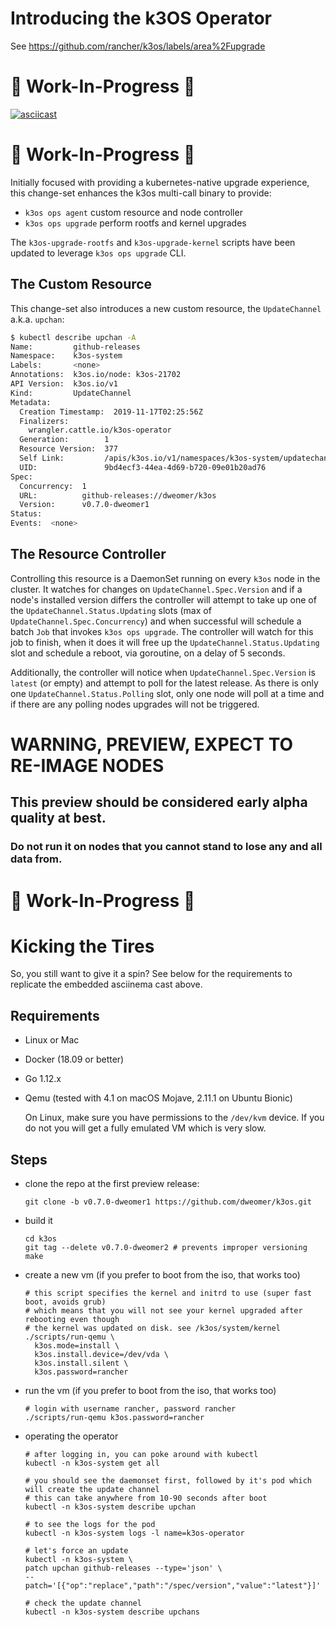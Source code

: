 # Introducing the k3OS Operator

See https://github.com/rancher/k3os/labels/area%2Fupgrade

# :construction: Work-In-Progress :construction:
[![asciicast](https://asciinema.org/a/281809.svg)](https://asciinema.org/a/281809)
# :construction: Work-In-Progress :construction:
Initially focused with providing a kubernetes-native upgrade experience, this change-set enhances the k3os multi-call binary to provide:
- `k3os ops agent` custom resource and node controller
- `k3os ops upgrade` perform rootfs and kernel upgrades

The `k3os-upgrade-rootfs` and `k3os-upgrade-kernel` scripts have been updated to leverage `k3os ops upgrade` CLI.

## The Custom Resource
This change-set also introduces a new custom resource, the `UpdateChannel` a.k.a. `upchan`:
```sh
$ kubectl describe upchan -A
Name:         github-releases
Namespace:    k3os-system
Labels:       <none>
Annotations:  k3os.io/node: k3os-21702
API Version:  k3os.io/v1
Kind:         UpdateChannel
Metadata:
  Creation Timestamp:  2019-11-17T02:25:56Z
  Finalizers:
    wrangler.cattle.io/k3os-operator
  Generation:        1
  Resource Version:  377
  Self Link:         /apis/k3os.io/v1/namespaces/k3os-system/updatechannels/github-releases
  UID:               9bd4ecf3-44ea-4d69-b720-09e01b20ad76
Spec:
  Concurrency:  1
  URL:          github-releases://dweomer/k3os
  Version:      v0.7.0-dweomer1
Status:
Events:  <none>
```

## The Resource Controller
Controlling this resource is a DaemonSet running on every `k3os` node in the cluster. It watches for changes on `UpdateChannel.Spec.Version` and if a node's installed version differs the controller will attempt to take up one of the `UpdateChannel.Status.Updating` slots (max of `UpdateChannel.Spec.Concurrency`) and when successful will schedule a batch `Job` that invokes `k3os ops upgrade`. The controller will watch for this job to finish, when it does it will free up the `UpdateChannel.Status.Updating` slot and schedule a reboot, via goroutine, on a delay of 5 seconds.

Additionally, the controller will notice when `UpdateChannel.Spec.Version` is `latest` (or empty) and attempt to poll for the latest release. As there is only one `UpdateChannel.Status.Polling` slot, only one node will poll at a time and if there are any polling nodes upgrades will not be triggered.

# WARNING, PREVIEW, EXPECT TO RE-IMAGE NODES
## This preview should be considered early alpha quality at best.
### Do not run it on nodes that you cannot stand to lose any and all data from.

# :construction: Work-In-Progress :construction:

# Kicking the Tires

So, you still want to give it a spin? See below for the requirements to replicate the embedded asciinema cast above.

## Requirements
- Linux or Mac
- Docker (18.09 or better)
- Go 1.12.x
- Qemu (tested with 4.1 on macOS Mojave, 2.11.1 on Ubuntu Bionic)

  On Linux, make sure you have permissions to the `/dev/kvm` device.
  If you do not you will get a fully emulated VM which is very slow.

## Steps
- clone the repo at the first preview release:
  ```
  git clone -b v0.7.0-dweomer1 https://github.com/dweomer/k3os.git
  ```
- build it
  ```
  cd k3os
  git tag --delete v0.7.0-dweomer2 # prevents improper versioning
  make
  ```
- create a new vm (if you prefer to boot from the iso, that works too)
  ```
  # this script specifies the kernel and initrd to use (super fast boot, avoids grub)
  # which means that you will not see your kernel upgraded after rebooting even though
  # the kernel was updated on disk. see /k3os/system/kernel
  ./scripts/run-qemu \
    k3os.mode=install \
    k3os.install.device=/dev/vda \
    k3os.install.silent \
    k3os.password=rancher
  ```
- run the vm (if you prefer to boot from the iso, that works too)
  ```
  # login with username rancher, password rancher
  ./scripts/run-qemu k3os.password=rancher
  ```
- operating the operator
  ```
  # after logging in, you can poke around with kubectl
  kubectl -n k3os-system get all

  # you should see the daemonset first, followed by it's pod which will create the update channel
  # this can take anywhere from 10-90 seconds after boot
  kubectl -n k3os-system describe upchan

  # to see the logs for the pod
  kubectl -n k3os-system logs -l name=k3os-operator

  # let's force an update
  kubectl -n k3os-system \
  patch upchan github-releases --type='json' \
  --patch='[{"op":"replace","path":"/spec/version","value":"latest"}]'

  # check the update channel
  kubectl -n k3os-system describe upchans
  ```
